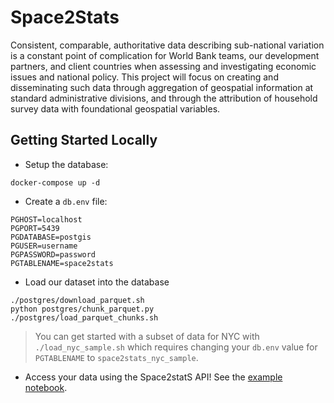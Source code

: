 # Space2Stats

Consistent, comparable, authoritative data describing sub-national variation is a constant point of complication for World Bank teams, our development partners, and client countries when assessing and investigating economic issues and national policy. This project will focus on creating and disseminating such data through aggregation of geospatial information at standard administrative divisions, and through the attribution of household survey data with foundational geospatial variables. 

## Getting Started Locally

- Setup the database: 
```
docker-compose up -d
```

- Create a `db.env` file:
```.env
PGHOST=localhost
PGPORT=5439
PGDATABASE=postgis
PGUSER=username
PGPASSWORD=password
PGTABLENAME=space2stats
```

- Load our dataset into the database
```
./postgres/download_parquet.sh
python postgres/chunk_parquet.py
./postgres/load_parquet_chunks.sh
```

> You can get started with a subset of data for NYC with `./load_nyc_sample.sh` which requires changing your `db.env` value for `PGTABLENAME` to `space2stats_nyc_sample`.

- Access your data using the Space2statS API! See the [example notebook](notebooks/space2stats_api_demo.ipynb).



